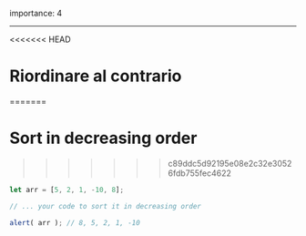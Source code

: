 importance: 4

---

<<<<<<< HEAD
# Riordinare al contrario 
=======
# Sort in decreasing order
>>>>>>> c89ddc5d92195e08e2c32e30526fdb755fec4622

```js
let arr = [5, 2, 1, -10, 8];

// ... your code to sort it in decreasing order

alert( arr ); // 8, 5, 2, 1, -10
```

